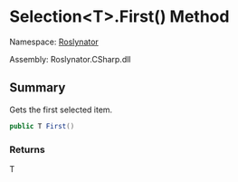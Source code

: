 # Selection\<T>\.First\(\) Method

Namespace: [Roslynator](../../README.md)

Assembly: Roslynator\.CSharp\.dll

## Summary

Gets the first selected item\.

```csharp
public T First()
```

### Returns

T


